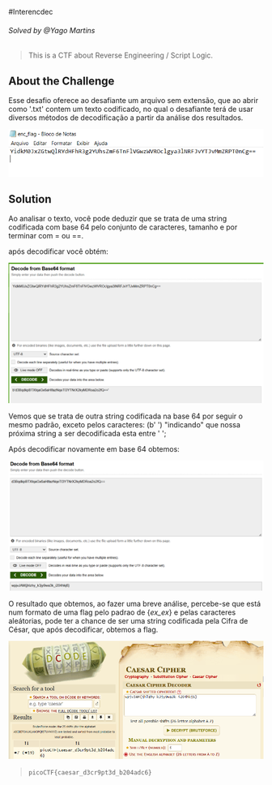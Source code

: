 #Interencdec
###### Solved by @Yago Martins
> This is a CTF about Reverse Engineering / Script Logic.
## About the Challenge
Esse desafio oferece ao desafiante um arquivo sem extensão, que ao abrir como '.txt' contem um texto codificado, no qual o desafiante terá de usar diversos métodos de decodificação a partir da análise dos resultados.

![convert intro](imagi/convert-intro.png)


## Solution
Ao analisar o texto, você pode deduzir que se trata de uma string codificada com base 64 pelo conjunto de caracteres, tamanho e por terminar com = ou ==.

após decodificar você obtém:

![convert-1](imagi/convert-passo1.png)

Vemos que se trata de outra string codificada na base 64 por seguir o mesmo padrão, exceto pelos caracteres: (b' ') "indicando" que nossa próxima string a ser decodificada esta entre ' ';

Após decodificar novamente em base 64 obtemos:

![convert-2](imagi/convert-passo2.png)

O resultado que obtemos, ao fazer uma breve análise, percebe-se que está num formato de uma flag pelo padrao de {_ex_ex_} e pelas caracteres aleátorias, pode ter a chance de ser uma string codificada pela Cifra de César, que após decodificar, obtemos a flag.

![convert-3](imagi/convert-passo3.png)



>`picoCTF{caesar_d3cr9pt3d_b204adc6}`
 

